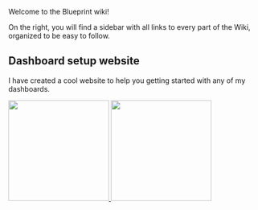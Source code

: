 Welcome to the Blueprint wiki!

On the right, you will find a sidebar with all links to every part of the Wiki, organized to be easy to follow.

## Dashboard setup website

I have created a cool website to help you getting started with any of my dashboards.

<a target="_blank" href="http://www.jahirfiquitiva.me/dashsetup/">
<img src="http://jahirfiquitiva.me/share/visit_website.svg?maxAge=432000" width="200"/>
</a>

<a target="_blank" href="http://www.jahirfiquitiva.me/support/">
<img src="http://jahirfiquitiva.me/share/support_my_work.svg?maxAge=432000" width="200"/>
</a>